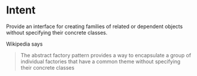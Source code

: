 # Intent
Provide an interface for creating families of related or dependent objects without specifying their concrete classes.

Wikipedia says

> The abstract factory pattern provides a way to encapsulate a group of individual factories that have a common theme without specifying their concrete classes